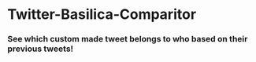 # Twitter-Basilica-Comparitor
### See which custom made tweet belongs to who based on their previous tweets!
